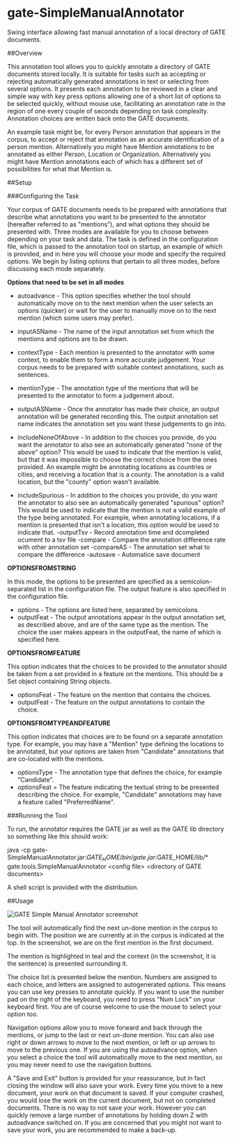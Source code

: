# gate-SimpleManualAnnotator

Swing interface allowing fast manual annotation of a local directory of GATE documents.

##Overview

This annotation tool allows you to quickly annotate a directory of GATE documents stored locally. It is suitable for tasks such as accepting or rejecting automatically generated annotations in text or selecting from several options. It presents each annotation to be reviewed in a clear and simple way with key press options allowing one of a short list of options to be selected quickly, without mouse use, facilitating an annotation rate in the region of one every couple of seconds depending on task complexity. Annotation choices are written back onto the GATE documents.

An example task might be, for every Person annotation that appears in the corpus, to accept or reject that annotation as an accurate identification of a person mention. Alternatively you might have Mention annotations to be annotated as either Person, Location or Organization. Alternatively you might have Mention annotations each of which has a different set of possibilities for what that Mention is.

##Setup

###Configuring the Task

Your corpus of GATE documents needs to be prepared with annotations that describe what annotations you want to be presented to the annotator (hereafter referred to as "mentions"), and what options they should be presented with. Three modes are available for you to choose between depending on your task and data. The task is defined in the configuration file, which is passed to the annotation tool on startup, an example of which is provided, and in here you will choose your mode and specify the required options. We begin by listing options that pertain to all three modes, before discussing each mode separately.

**Options that need to be set in all modes**

- autoadvance - This option specifies whether the tool should automatically move on to the next mention when the user selects an options (quicker) or wait for the user to manually move on to the next mention (which some users may prefer).

- inputASName - The name of the input annotation set from which the mentions and options are to be drawn.
- contextType - Each mention is presented to the annotator with some context, to enable them to form a more accurate judgement. Your corpus needs to be prepared with suitable context annotations, such as sentences.
- mentionType - The annotation type of the mentions that will be presented to the annotator to form a judgement about.
- outputASName - Once the annotator has made their choice, an output annotation will be generated recording this. The output annotation set name indicates the annotation set you want these judgements to go into.
- includeNoneOfAbove - In addition to the choices you provide, do you want the annotator to also see an automatically generated "none of the above" option? This would be used to indicate that the mention is valid, but that it was impossible to choose the correct choice from the ones provided. An example might be annotating locations as countries or cities, and receiving a location that is a county. The annotation is a valid location, but the "county" option wasn't available.
- includeSpurious - In addition to the choices you provide, do you want the annotator to also see an automatically generated "spurious" option? This would be used to indicate that the mention is not a valid example of the type being annotated. For example, when annotating locations, if a mention is presented that isn't a location, this option would be used to indicate that.
-outputTsv - Record annotation time and dcompleted ocument to a tsv file
-compare - Compare the annotation difference rate with other annotation set
-compareAS - The annotation set what to compare the difference
-autosave - Automatice save document


**OPTIONSFROMSTRING**

In this mode, the options to be presented are specified as a semicolon-separated list in the configuration file. The output feature is also specified in the configuration file.

- options - The options are listed here, separated by semicolons.
- outputFeat - The output annotations appear in the output annotation set, as described above, and are of the same type as the mention. The choice the user makes appears in the outputFeat, the name of which is specified here.

**OPTIONSFROMFEATURE**

This option indicates that the choices to be provided to the annotator should be taken from a set provided in a feature on the mentions. This should be a Set object containing String objects.

- optionsFeat - The feature on the mention that contains the choices.
- outputFeat - The feature on the output annotations to contain the choice.

**OPTIONSFROMTYPEANDFEATURE**

This option indicates that choices are to be found on a separate annotation type. For example, you may have a "Mention" type defining the locations to be annotated, but your options are taken from "Candidate" annotations that are co-located with the mentions.

- optionsType - The annotation type that defines the choice, for example "Candidate".
- optionsFeat = The feature indicating the textual string to be presented describing the choice. For example, "Candidate" annotations may have a feature called "PreferredName".

###Running the Tool

To run, the annotator requires the GATE jar as well as the GATE lib directory so something like this should work:

java -cp gate-SimpleManualAnnotator.jar:$GATE_HOME/bin/gate.jar:$GATE_HOME/lib/* gate.tools.SimpleManualAnnotator \<config file\> \<directory of GATE documents\>

A shell script is provided with the distribution.

##Usage

![GATE Simple Manual Annotator screenshot](https://raw.githubusercontent.com/GenevieveGorrell/gate-SimpleManualAnnotator/master/Screenshot-GATESimpleManualAnnotator.png "GATE Simple Manual Annotator screenshot")

The tool will automatically find the next un-done mention in the corpus to begin with. The position we are currently at in the corpus is indicated at the top. In the screenshot, we are on the first mention in the first document.

The mention is highlighted in teal and the context (in the screenshot, it is the sentence) is presented surrounding it.

The choice list is presented below the mention. Numbers are assigned to each choice, and letters are assigned to autogenerated options. This means you can use key presses to annotate quickly. If you want to use the number pad on the right of the keyboard, you need to press "Num Lock" on your keyboard first. You are of course welcome to use the mouse to select your option too.

Navigation options allow you to move forward and back through the mentions, or jump to the last or next un-done mention. You can also use right or down arrows to move to the next mention, or left or up arrows to move to the previous one. If you are using the autoadvance option, when you select a choice the tool will automatically move to the next mention, so you may never need to use the navigation buttons.

A "Save and Exit" button is provided for your reassurance, but in fact closing the window will also save your work. Every time you move to a new document, your work on that document is saved. If your computer crashed, you would lose the work on the current document, but not on completed documents. There is no way to not save your work. However you can quickly remove a large number of annotations by holding down Z with autoadvance switched on. If you are concerned that you might not want to save your work, you are recommended to make a back-up.

